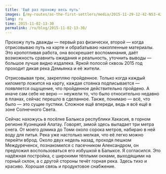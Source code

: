```yaml
---
title: 'Ещё раз прохожу весь путь'
images: [/my-routes/as-the-first-settlers/media/2015-11-29-12-42-N53-427928E89-158785-4022, /my-routes/as-the-first-settlers/media/2015-12-13-05-04-N53-427928E89-158785-hdr]
lang: ru
time: 2015-11-02-13-30
permalink: /ru/blog/2015-11-02-13-30/
---
```


Прохожу путь дважды — первый раз физически, второй&nbsp;— когда отрисовываю путь на карте и обрабатываю накопленные материалы. Это кропотливая работа, она воскрешает воспоминания, даёт возможность сравнить ожидания и реальность, уточнить выводы — большое лучше видно издалека. Яркой полосой сквозь 2015 год проходит дикая река Демьянка и её жители.

Отрисовывая трек, закрепляю пройденное. Только когда каждый километр ложится на карту, каждая стоянка подписывается&nbsp;— появляется ощущение, что пройденное действительно пройдено. А иначе сам себе не верю&nbsp;— неужели то, что было относительно недавно в планах, сейчас перешло в сделанное. Также, понимаю&nbsp;— всё, что было&nbsp;— это сущие пустяки. Сложное ещё впереди, ведь я всё ещё в зоне Солнечного Света.

Сейчас нахожусь в посёлке Балыкса республики Хакасия, в горном регионе Кузнецкий Алатау. Говорят, зимой здесь выпадает три метра снега. От моего домика до Томи около сорока метров, набираю в ней воду для питья. Река уже настолько мелкая, что её легко можно перейти вброд. Около двух недель назад, проходя пешком Междуреченск, познакомился с пасечником Александром, он предложил воспользоваться его избушкой в Балыксе. Я согласился. Это надёжная постройка, с широкими тёплыми окнами, выходящими на горный склон, а с другой стороны течёт горная река. Здесь тихо и красиво. Хорошая связь и продуктовое снабжение.